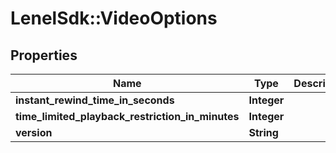 # LenelSdk::VideoOptions

## Properties
Name | Type | Description | Notes
------------ | ------------- | ------------- | -------------
**instant_rewind_time_in_seconds** | **Integer** |  | [optional] 
**time_limited_playback_restriction_in_minutes** | **Integer** |  | [optional] 
**version** | **String** |  | [optional] 

